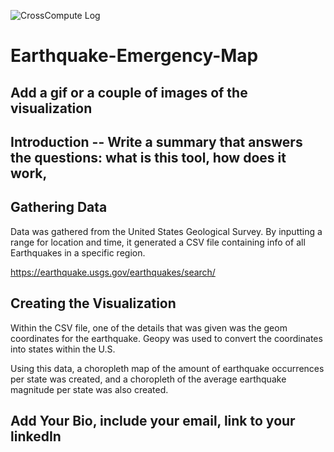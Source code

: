 ![CrossCompute Log](https://crosscompute.com/images/CrossCompute-LogoBrand-Horizontal-20200420.svg)

# Earthquake-Emergency-Map
## Add a gif or a couple of images of the visualization

## Introduction -- Write a summary that answers the questions: what is this tool, how does it work,  

## Gathering Data

Data was gathered from the United States Geological Survey. By inputting a range for location and time, it generated a CSV file containing info of all Earthquakes in a specific region.

https://earthquake.usgs.gov/earthquakes/search/

## Creating the Visualization

Within the CSV file, one of the details that was given was the geom coordinates for the earthquake. Geopy was used to convert the coordinates into states within the U.S.

Using this data, a choropleth map of the amount of earthquake occurrences per state was created, and a choropleth of the average earthquake magnitude per state was also created.

## Add Your Bio, include your email, link to your linkedIn